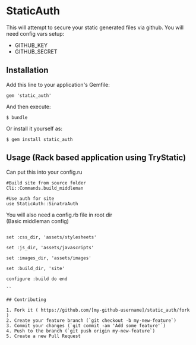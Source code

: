 # StaticAuth

This will attempt to secure your static generated files via github.
You will need config vars setup:

  - GITHUB_KEY
  - GITHUB_SECRET

## Installation

Add this line to your application's Gemfile:

    gem 'static_auth'

And then execute:

    $ bundle

Or install it yourself as:

    $ gem install static_auth

## Usage (Rack based application using TryStatic)

Can put this into your config.ru

```
#Build site from source folder
Cli::Commands.build_middleman

#Use auth for site
use StaticAuth::SinatraAuth

```

You will also need a config.rb file in root dir  
(Basic middleman config)


```

set :css_dir, 'assets/stylesheets'

set :js_dir, 'assets/javascripts'

set :images_dir, 'assets/images'

set :build_dir, 'site'

configure :build do end

``

## Contributing

1. Fork it ( https://github.com/[my-github-username]/static_auth/fork )
2. Create your feature branch (`git checkout -b my-new-feature`)
3. Commit your changes (`git commit -am 'Add some feature'`)
4. Push to the branch (`git push origin my-new-feature`)
5. Create a new Pull Request
